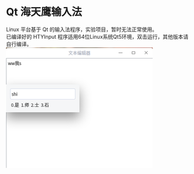 # Qt 海天鹰输入法
Linux 平台基于 Qt 的输入法程序，实验项目，暂时无法正常使用。  
已编译好的 HTYInput 程序适用64位Linux系统Qt5环境，双击运行，其他版本请自行编译。  
![alt](preview.png)  